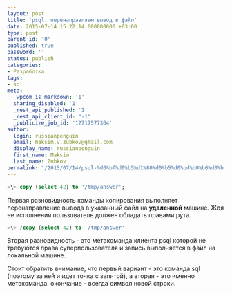 ```yaml
---
layout: post
title: 'psql: перенаправляем вывод в файл'
date: 2015-07-14 15:22:14.000000000 +03:00
type: post
parent_id: '0'
published: true
password: ''
status: publish
categories:
- Разработка
tags:
- sql
meta:
  _wpcom_is_markdown: '1'
  sharing_disabled: '1'
  _rest_api_published: '1'
  _rest_api_client_id: "-1"
  _publicize_job_id: '12717577364'
author:
  login: russianpenguin
  email: maksim.v.zubkov@gmail.com
  display_name: russianpenguin
  first_name: Maksim
  last_name: Zubkov
permalink: "/2015/07/14/psql-%d0%bf%d0%b5%d1%80%d0%b5%d0%bd%d0%b0%d0%bf%d1%80%d0%b0%d0%b2%d0%bb%d1%8f%d0%b5%d0%bc-%d0%b2%d1%8b%d0%b2%d0%be%d0%b4-%d0%b2-%d1%84%d0%b0%d0%b9%d0%bb/"
---
```

```sql
=\> copy (select 42) to '/tmp/answer';
```  
Первая разновидность команды копирования выполняет перенаправление вывода в указанный файл на **удаленной** машине. Ждя ее исполнения пользователь должен обладать правами рута.

```sql
=\> /copy (select 42) to '/tmp/answer'
```

Вторая разновидность - это метакоманда клиента psql которой не требуются права суперпользователя и запись выполняется в файл на локальной машине.

Стоит обратить внимание, что первый вариант - это команда sql (поэтому за ней и идет точка с запятой), а вторая - это именно метакоманда. окончание - всегда символ новой строки.

